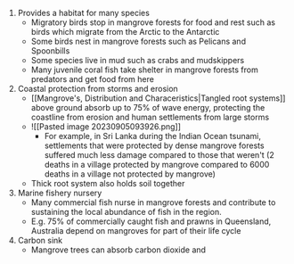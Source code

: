 1. Provides a habitat for many species
	- Migratory birds stop in mangrove forests for food and rest such as birds which migrate from the Arctic to the Antarctic
	- Some birds nest in mangrove forests such as Pelicans and Spoonbills
	- Some species live in mud such as crabs and mudskippers
	- Many juvenile coral fish take shelter in mangrove forests from predators and get food from here
2. Coastal protection from storms and erosion
	- [[Mangrove's, Distribution and Characeristics|Tangled root systems]] above ground absorb up to 75% of wave energy, protecting the coastline from erosion and human settlements from large storms
	- ![[Pasted image 20230905093926.png]]
		- For example, in Sri Lanka during the Indian Ocean tsunami, settlements that were protected by dense mangrove forests suffered much less damage compared to those that weren't (2 deaths in a village protected by mangrove compared to 6000 deaths in a village not protected by mangrove)
	- Thick root system also holds soil together
3. Marine fishery nursery
	- Many commercial fish nurse in mangrove forests and contribute to sustaining the local abundance of fish in the region.
	- E.g. 75% of commercially caught fish and prawns in Queensland, Australia depend on mangroves for part of their life cycle
4. Carbon sink
	- Mangrove trees can absorb carbon dioxide and